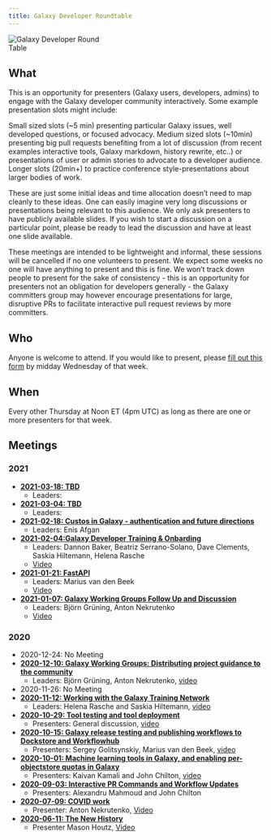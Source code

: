 ```yaml
---
title: Galaxy Developer Roundtable
---
```


<img class="float-right" style="max-width: 12rem;" src="/src/images/galaxy-logos/galaxy-developer-roundtable-300.png" alt="Galaxy Developer Round Table" />

## What

This is an opportunity for presenters (Galaxy users, developers, admins) to engage with the Galaxy developer community interactively. Some example presentation slots might include:

Small sized slots (~5 min) presenting particular Galaxy issues, well developed questions, or focused advocacy.
Medium sized slots (~10min) presenting big pull requests benefiting from a lot of discussion (from recent examples interactive tools, Galaxy markdown, history rewrite, etc..) or presentations of user or admin stories to advocate to a developer audience.
Longer slots (20min+) to practice conference style-presentations about larger bodies of work.

These are just some initial ideas and time allocation doesn’t need to map cleanly to these ideas. One can easily imagine very long discussions or presentations being relevant to this audience. We only ask presenters to have publicly available slides. If you wish to start a discussion on a particular point, please be ready to lead the discussion and have at least one slide available.

These meetings are intended to be lightweight and informal, these sessions will be cancelled if no one volunteers to present. We expect some weeks no one will have anything to present and this is fine. We won’t track down people to present for the sake of consistency - this is an opportunity for presenters not an obligation for developers generally - the Galaxy committers group may however encourage presentations for large, disruptive PRs to facilitate interactive pull request reviews by more committers.

## Who

Anyone is welcome to attend. If you would like to present, please [fill out this form](https://bit.ly/gxdevroundtablepresent) by midday Wednesday of that week.

## When

Every other Thursday at Noon ET (4pm UTC) as long as there are one or more presenters for that week.

## Meetings

### 2021

* **[2021-03-18: TBD](/src/events/2021-03-18-dev-roundtable/index.md)**
  * Leaders:
* **[2021-03-04: TBD](/src/events/2021-03-04-dev-roundtable/index.md)**
  * Leaders:
* **[2021-02-18: Custos in Galaxy - authentication and future directions](/src/events/2021-02-18-dev-roundtable/index.md)**
  * Leaders: Enis Afgan
* **[2021-02-04:Galaxy Developer Training & Onbarding](/src/events/2021-02-04-dev-roundtable/index.md)**
  * Leaders: Dannon Baker, Beatriz Serrano-Solano, Dave Clements, Saskia Hiltemann, Helena Rasche
  * [Video](https://youtu.be/OEKV6GFlD_s)
* **[2021-01-21: FastAPI](/src/events/2021-01-21-dev-roundtable/index.md)**
  * Leaders: Marius van den Beek
  * [Video](https://youtu.be/Oe3vcFr80UE)
* **[2021-01-07: Galaxy Working Groups Follow Up and Discussion](/src/events/2021-01-07-dev-roundtable/index.md)**
  * Leaders: Björn Grüning, Anton Nekrutenko
  * [Video](https://youtu.be/OuxyMWuUBpQ)

### 2020

* 2020-12-24: No Meeting
* **[2020-12-10: Galaxy Working Groups: Distributing project guidance to the community](/src/events/2020-12-10-dev-roundtable/index.md)**
  * Leaders: Björn Grüning, Anton Nekrutenko, [video](https://youtu.be/V87OdtdRLJM)
* 2020-11-26: No Meeting
* **[2020-11-12: Working with the Galaxy Training Network](/src/events/2020-11-12-dev-roundtable/index.md)**
  * Leaders: Helena Rasche and Saskia Hiltemann, [video](https://youtu.be/D8GCuQMjjpw)
* **[2020-10-29: Tool testing and tool deployment](/src/events/2020-10-29-dev-roundtable/index.md)**
  * Presenters: General discussion, [video](https://youtu.be/coKgWylWqNU)
* **[2020-10-15: Galaxy release testing and publishing workflows to Dockstore and Workflowhub](/src/events/2020-10-15-dev-roundtable/index.md/)**
  * Presenters: Sergey Golitsynskiy, Marius van den Beek, [video](https://youtu.be/lGEBWXu6Lvw) 
* **[2020-10-01: Machine learning tools in Galaxy, and enabling per-objectstore quotas in Galaxy](/src/events/2020-10-01-dev-roundtable/index.md)**
  * Presenters: Kaivan Kamali and  John Chilton, [video](https://youtu.be/osbRh36-4dc)
* **[2020-09-03: Interactive PR Commands and Workflow Updates](/src/events/2020-09-03-dev-roundtable/index.md)**
  * Presenters: Alexandru Mahmoud and John Chilton
* **[2020-07-09: COVID work](/src/events/2020-07-09-dev-roundtable/index.md)**
  * Presenter: Anton Nekrutenko,  [Video](https://youtu.be/xQHcceFBBTs?t=104)
* **[2020-06-11: The New History](/src/events/2020-06-11-dev-roundtable/index.md)**
  * Presenter Mason Houtz, [Video](https://youtu.be/yR67bFB6W38)
